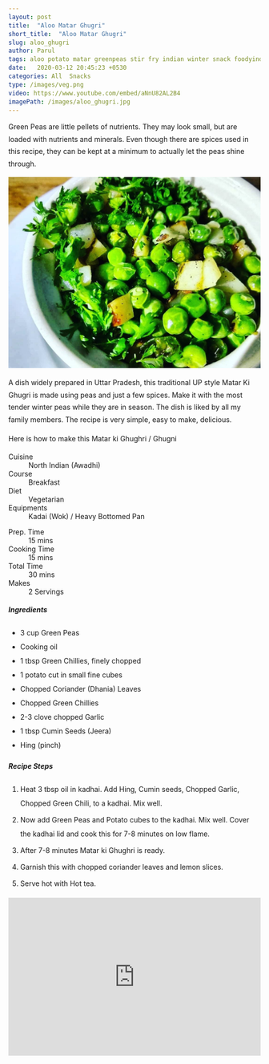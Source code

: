 ```yaml
---
layout: post
title:  "Aloo Matar Ghugri"
short_title:  "Aloo Matar Ghugri"
slug: aloo_ghugri
author: Parul
tags: aloo potato matar greenpeas stir fry indian winter snack foodyindianmom
date:   2020-03-12 20:45:23 +0530
categories: All  Snacks
type: /images/veg.png
video: https://www.youtube.com/embed/aNnU82AL2B4
imagePath: /images/aloo_ghugri.jpg
---
```

<p class="text-justify" style="line-height: 175%;">
Green Peas are little pellets of nutrients. They may look small, but are loaded with nutrients and minerals. Even though there are spices used in this recipe, they can be kept at a minimum to actually let the peas shine through.
</p>

<div class="row">
    <div class="col-md-12"><img src="../images/aloo_ghugri.jpg" alt="" class="rounded img-fluid mb-2"></div>
</div>

<p class="text-justify" style="line-height: 175%;">
A dish widely prepared in Uttar Pradesh, this traditional UP style Matar Ki Ghugri is made using peas and just a few spices. Make it with the most tender winter peas while they are in season. The dish is liked by all my family members. The recipe is very simple, easy to make, delicious.
</p>

<p class="text-justify" style="line-height: 175%;">
Here is how to make this Matar ki Ghughri / Ghugni
</p>

<div class="row">
    <div class="col-md-6">
        <dl class="row">
            <dt class="col-sm-4">Cuisine</dt><dd class="col-sm-7">North Indian (Awadhi)</dd>
            <dt class="col-sm-4">Course</dt><dd class="col-sm-7">Breakfast</dd>
            <dt class="col-sm-4">Diet</dt><dd class="col-sm-7">Vegetarian</dd>
            <dt class="col-sm-4">Equipments</dt><dd class="col-sm-7">Kadai (Wok) / Heavy Bottomed Pan</dd>
        </dl>
    </div>
    <div class="col-md-6">
        <dl class="row">
            <dt class="col-sm-5">Prep. Time</dt><dd class="col-sm-7">15 mins</dd>
            <dt class="col-sm-5">Cooking Time</dt><dd class="col-sm-7">15 mins</dd>
            <dt class="col-sm-5">Total Time</dt><dd class="col-sm-7">30 mins</dd>
            <dt class="col-sm-5">Makes</dt><dd class="col-sm-7">2 Servings</dd>
        </dl>
    </div>
</div>

<div class="recipe-section-divider"></div>
<div class="row" id="ingredients">
    <div class="col-md-12"><h5 class="font-weight-bold">Ingredients</h5></div>
</div>
<div class="row">
    <div class="col-md-12">
        <ul class="post-list" style="line-height: 200%">
            <li>3 cup Green Peas</li>
            <li>Cooking oil</li>
            <li>1 tbsp Green Chillies, finely chopped</li>
            <li>1 potato cut in small fine cubes</li>
            <li>Chopped Coriander (Dhania) Leaves</li>
            <li>Chopped Green Chillies</li>
            <li>2-3 clove chopped Garlic</li>
            <li>1 tbsp Cumin Seeds (Jeera)</li>
            <li>Hing (pinch)</li>
        </ul>
    </div>
</div>

<div class="recipe-section-divider"></div>
<div class="row" id="recipe">
    <div class="col-md-12"><h5 class="font-weight-bold">Recipe Steps</h5></div>
</div>
<div class="row">
    <div class="col-md-12">
        <ol class="post-list text-justify" style="line-height: 200%">
            <li style="margin-bottom:5px;">Heat 3 tbsp oil in kadhai. Add Hing, Cumin seeds, Chopped Garlic, Chopped Green Chili, to a kadhai. Mix well.</li>
            <li style="margin-bottom:5px;">Now add Green Peas and Potato cubes to the kadhai. Mix well. Cover the kadhai lid and cook this for 7-8 minutes on low flame.</li>
            <li style="margin-bottom:5px;">After 7-8 minutes Matar ki Ghughri is ready.</li>
            <li style="margin-bottom:5px;">Garnish this with chopped coriander leaves and lemon slices.</li>
            <li style="margin-bottom:5px;">Serve hot with Hot tea.</li>
        </ol>
    </div>
</div>
<div class="row" id="video">
    <div class="col-md-12">
        <div class="embed-responsive embed-responsive-16by9">
            <iframe width="100%" height="315" src="https://www.youtube.com/embed/aNnU82AL2B4" frameborder="0" allow="accelerometer; autoplay; encrypted-media; gyroscope; picture-in-picture" allowfullscreen></iframe>
        </div>
    </div>
</div>
<br>
